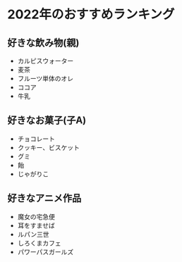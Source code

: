# 2022年のおすすめランキング

## 好きな飲み物(親)
- カルピスウォーター
- 麦茶
- フルーツ単体のオレ
- ココア
- 牛乳

## 好きなお菓子(子A)
- チョコレート
- クッキー、ビスケット
- グミ
- 飴
- じゃがりこ

## 好きなアニメ作品
- 魔女の宅急便
- 耳をすませば
- ルパン三世
- しろくまカフェ
- パワーパスガールズ